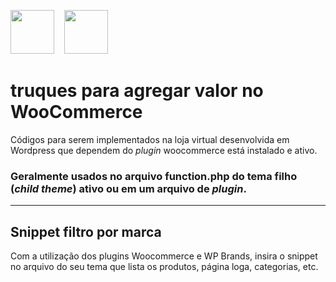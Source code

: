 <img src="https://upload.wikimedia.org/wikipedia/commons/thumb/2/20/WordPress_logo.svg/800px-WordPress_logo.svg.png" height="70" />&nbsp;&nbsp;&nbsp;&nbsp;<img src="https://ps.w.org/woocommerce/assets/icon-128x128.png" height="70" /> 

# truques para agregar valor no WooCommerce
Códigos para serem implementados na loja virtual desenvolvida em Wordpress que dependem do *plugin* woocommerce está instalado e ativo.

### Geralmente usados no arquivo function.php do tema filho (*child theme*) ativo ou em um arquivo de *plugin*.
---
## Snippet filtro por marca
Com a utilização dos plugins Woocommerce e WP Brands,  insira o snippet no arquivo do seu tema que lista os produtos, página loga, categorias, etc.